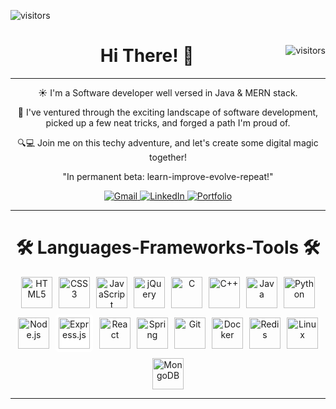 ![visitors](https://visitor-badge.glitch.me/badge?page_id=yourusername.yourusername)

<div align="center">
  <img align="right" src="https://visitor-badge.laobi.icu/badge?page_id=yourusername.yourusername&style=for-the-badge&color=0e75b6&labelColor=1a1b27" alt="visitors" />
  
  # Hi There! 👋

  ---

  ☀️ I'm a Software developer well versed in Java & MERN stack.

  🚶 I've ventured through the exciting landscape of software development, picked up a few neat tricks, and forged a path I'm proud of.

  🔍💻 Join me on this techy adventure, and let's create some digital magic together!

  "In permanent beta: learn-improve-evolve-repeat!"

  <div>
    <a href="mailto:your.email@gmail.com">
      <img src="https://img.shields.io/badge/Gmail-D14836?style=for-the-badge&logo=gmail&logoColor=white" alt="Gmail" />
    </a>
    <a href="https://www.linkedin.com/in/yourusername/">
      <img src="https://img.shields.io/badge/LinkedIn-0077B5?style=for-the-badge&logo=linkedin&logoColor=white" alt="LinkedIn" />
    </a>
    <a href="https://yourportfolio.com">
      <img src="https://img.shields.io/badge/Portfolio-FF5722?style=for-the-badge&logo=todoist&logoColor=white" alt="Portfolio" />
    </a>
  </div>

  ---

  # 🛠️ Languages-Frameworks-Tools 🛠️

  <div style="display: flex; flex-wrap: wrap; justify-content: center; align-items: center; gap: 10px;">
    <img src="https://cdn.jsdelivr.net/gh/devicons/devicon/icons/html5/html5-original.svg" width="50" height="50" alt="HTML5" />
    <img src="https://cdn.jsdelivr.net/gh/devicons/devicon/icons/css3/css3-original.svg" width="50" height="50" alt="CSS3" />
    <img src="https://cdn.jsdelivr.net/gh/devicons/devicon/icons/javascript/javascript-original.svg" width="50" height="50" alt="JavaScript" />
    <img src="https://cdn.jsdelivr.net/gh/devicons/devicon/icons/jquery/jquery-original.svg" width="50" height="50" alt="jQuery" />
    <img src="https://cdn.jsdelivr.net/gh/devicons/devicon/icons/c/c-original.svg" width="50" height="50" alt="C" />
    <img src="https://cdn.jsdelivr.net/gh/devicons/devicon/icons/cplusplus/cplusplus-original.svg" width="50" height="50" alt="C++" />
    <img src="https://cdn.jsdelivr.net/gh/devicons/devicon/icons/java/java-original.svg" width="50" height="50" alt="Java" />
    <img src="https://cdn.jsdelivr.net/gh/devicons/devicon/icons/python/python-original.svg" width="50" height="50" alt="Python" />
  </div>
  
  <div style="display: flex; flex-wrap: wrap; justify-content: center; align-items: center; gap: 10px; margin-top: 10px;">
    <img src="https://cdn.jsdelivr.net/gh/devicons/devicon/icons/nodejs/nodejs-original.svg" width="50" height="50" alt="Node.js" />
    <img src="https://cdn.jsdelivr.net/gh/devicons/devicon/icons/express/express-original.svg" width="50" height="50" alt="Express.js" style="background-color: white; border-radius: 5px; padding: 5px;" />
    <img src="https://cdn.jsdelivr.net/gh/devicons/devicon/icons/react/react-original.svg" width="50" height="50" alt="React" />
    <img src="https://cdn.jsdelivr.net/gh/devicons/devicon/icons/spring/spring-original.svg" width="50" height="50" alt="Spring" />
    <img src="https://cdn.jsdelivr.net/gh/devicons/devicon/icons/git/git-original.svg" width="50" height="50" alt="Git" />
    <img src="https://cdn.jsdelivr.net/gh/devicons/devicon/icons/docker/docker-original.svg" width="50" height="50" alt="Docker" />
    <img src="https://cdn.jsdelivr.net/gh/devicons/devicon/icons/redis/redis-original.svg" width="50" height="50" alt="Redis" />
    <img src="https://cdn.jsdelivr.net/gh/devicons/devicon/icons/linux/linux-original.svg" width="50" height="50" alt="Linux" />
    <img src="https://cdn.jsdelivr.net/gh/devicons/devicon/icons/mongodb/mongodb-original.svg" width="50" height="50" alt="MongoDB" />
  </div>

  ---
</div>
